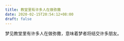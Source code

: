 ```yaml
---
title: 教堂里有许多人在做弥撒
date: 2020-02-15T20:54:12+08:00
draft: false
---
```


梦见教堂里有许多人在做弥撒，意味着梦者将结交许多朋友。
